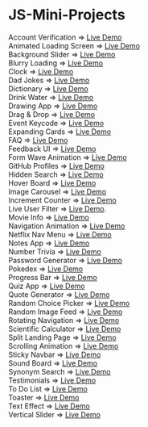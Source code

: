 # JS-Mini-Projects
Account Verification => <a href="https://codepen.io/ayezabashir/full/oNQBNVZ" target="_blank">Live Demo</a>
<br/>
Animated Loading Screen => [Live Demo](https://codepen.io/ayezabashir/full/MWPNgdx)<br/>
Background Slider => [Live Demo](https://backgroundslider--ayezabashir.repl.co/) <br/>
Blurry Loading => [Live Demo](https://codepen.io/ayezabashir442/full/rNqzBNK) <br/>
Clock => [Live Demo](https://codepen.io/ayezabashir/full/qBJGRVx)<br/>
Dad Jokes => [Live Demo](https://codepen.io/ayezabashir442/full/qBJVmWo) <br/>
Dictionary => [Live Demo](https://codepen.io/ayezabashir/full/RwEbPZL) <br/>
Drink Water => [Live Demo](https://codepen.io/ayezabashir/full/MWPPyaE)<br/>
Drawing App => [Live Demo](https://codepen.io/ayezabashir/full/MWPNYjJ)<br/>
Drag & Drop => [Live Demo](https://codepen.io/ayezabashir/full/jOeoXmm)<br/>
Event Keycode => [Live Demo](https://codepen.io/ayezabashir/full/GRYyvZM)<br/>
Expanding Cards => [Live Demo](https://codepen.io/ayezabashir442/full/eYPpKrX)<br/>
FAQ => [Live Demo](https://codepen.io/ayezabashir/full/wvYpqER)<br/>
Feedback UI => [Live Demo](https://codepen.io/ayezabashir/full/vYQWXZq)<br/>
Form Wave Animation => [Live Demo](https://codepen.io/ayezabashir442/full/ZEqXbeN)<br/>
GitHub Profiles => [Live Demo](https://codepen.io/ayezabashir/pen/Poxovaq)<br/>
Hidden Search => [Live Demo](https://codepen.io/ayezabashir442/full/jOewrBj)<br/>
Hover Board => [Live Demo](https://codepen.io/ayezabashir/full/zYMNYwg)<br/>
Image Carousel => [Live Demo](https://codepen.io/ayezabashir/full/qBQNwXM) <br/>
Increment Counter => [Live Demo](https://codepen.io/ayezabashir/full/MWPQNgB)<br/>
Live User Filter => [Live Demo](https://codepen.io/ayezabashir/full/oNQGgvm).<br/>
Movie Info => [Live Demo](https://codepen.io/ayezabashir/full/poxxGoR)<br/>
Navigation Animation => [Live Demo](https://codepen.io/ayezabashir/full/bGmLrwL) <br/>
Netflix Nav Menu => [Live Demo](https://codepen.io/ayezabashir/full/OJagPxO)<br/>
Notes App => [Live Demo](https://codepen.io/ayezabashir/full/ExOPyxX)<br/>
Number Trivia => [Live Demo](https://codepen.io/ayezabashir/full/ZEVGNPM)<br/>
Password Generator => [Live Demo](https://codepen.io/ayezabashir/full/BaGNxzm)<br/>
Pokedex => [Live Demo](https://codepen.io/ayezabashir/full/JjeWdLa)<br/>
Progress Bar => [Live Demo](https://codepen.io/ayezabashir442/full/eYPJwyO) <br/>
Quiz App => [Live Demo](https://codepen.io/ayezabashir/full/LYXzVOb)<br/>
Quote Generator => [Live Demo](https://codepen.io/ayezabashir/pen/ZEVEGwz) <br/>
Random Choice Picker => [Live Demo](https://codepen.io/ayezabashir/full/QWZQbBy) <br/>
Random Image Feed => [Live Demo](https://codepen.io/ayezabashir/full/BaGGWEp)<br/>
Rotating Navigation => [Live Demo](https://codepen.io/ayezabashir442/full/NWOgNXY) <br/>
Scientific Calculator => [Live Demo](https://codepen.io/ayezabashir/pen/GRYJKOO)<br/>
Split Landing Page => [Live Demo](https://split-landing-page.ayezabashir.repl.co/)<br/>
Scrolling Animation => [Live Demo](https://codepen.io/ayezabashir442/full/YzJxpaw) <br/>
Sticky Navbar => [Live Demo](https://codepen.io/ayezabashir/full/BaqXYyz) <br/>
Sound Board => [Live Demo](https://soundboard.ayezabashir.repl.co/) <br/>
Synonym Search => [Live Demo](https://codepen.io/ayezabashir/full/yLGJVKO)<br/>
Testimonials => [Live Demo](https://codepen.io/ayezabashir/full/VwVORdw) <br/>
To Do List => [Live Demo](https://codepen.io/ayezabashir/full/abROoLv) <br/>
Toaster => [Live Demo](https://codepen.io/ayezabashir/full/ZEqgNKo)<br/>
Text Effect => [Live Demo](https://codepen.io/ayezabashir/full/YzRKjmE) <br/>
Vertical Slider => [Live Demo](https://codepen.io/ayezabashir/full/KKrMawL) <br/>
